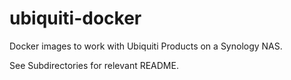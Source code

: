 # ubiquiti-docker

Docker images to work with Ubiquiti Products on a Synology NAS.

See Subdirectories for relevant README.
